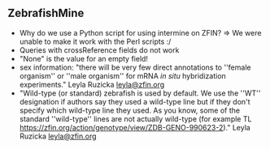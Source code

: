 ## ZebrafishMine
* Why do we use a Python script for using intermine on ZFIN?
    => We were unable to make it work with the Perl scripts :/
* Queries with crossReference fields do not work
* "None" is the value for an empty field!
* sex information: "there will be very few direct annotations to ''female organism'' or ''male organism'' for mRNA _in situ_ hybridization experiments."  Leyla Ruzicka <leyla@zfin.org>
* "Wild-type (or standard) zebrafish is used by default. We use the ''WT'' designation if authors say they used a wild-type line but if they don't specify which wild-type line they used. As you know, some of the standard ''wild-type'' lines are not actually wild-type (for example TL https://zfin.org/action/genotype/view/ZDB-GENO-990623-2)."  Leyla Ruzicka <leyla@zfin.org>
